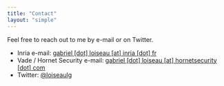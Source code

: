 ```yaml
---
title: "Contact"
layout: "simple"
---
```

Feel free to reach out to me by e-mail or on Twitter.
- Inria e-mail: <a href="#">gabriel [dot] loiseau [at] inria [dot] fr</a>
- Vade / Hornet Security e-mail: <a href="#">gabriel [dot] loiseau [at] hornetsecurity [dot] com</a>
- Twitter: <a href="#">@loiseaulg</a>
